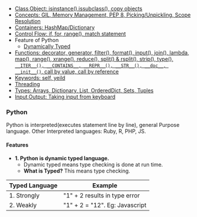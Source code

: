 - [Class,Object: isinstance(),issubclass(), copy objects](Objects-and-Classes)
- [Concepts: GIL, Memory Management, PEP 8, Picking/Unpickling, Scope Resolution](#Concepts)
- [Containers: HashMap/Dictionary](Containers)
- [Control Flow: if, for, range(), match statement](Control_Flow)
- Feature of Python
  - [Dynamically Typed](#st)
- [Functions: decorator, generator, filter(), format(), input(), join(), lambda, map(), range(), xrange(), reduce(), split() & rsplit(), strip(), type(), `__ITER__(), __CONTAINS__, __REPR__(), __STR__(), __doc__, __init__()`, call by value, call by reference](#Functions)
- [Keywords: self, yeild](Keywords)
- [Threading](/Threads_Processes_IPC/Threads/Code#p1)
- [Types: Arrays, Dictionary, List, OrderedDict, Sets, Tuples](containers)
- [Input,Output: Taking input from keyboard](Input_Output)

### Python
Python is interpreted(executes statement line by line), general Purpose language. Other Interpreted languages: Ruby, R, PHP, JS.

#### Features
- **1. Python is dynamic typed language.**
  - Dynamic typed means type checking is done at run time.
  - **What is Typed?** This means type checking.

|Typed Language|Example|
|---|---|
|1. Strongly|"1" + 2  results in type error|
|2. Weakly|"1" + 2  = "12". Eg: Javascript|

